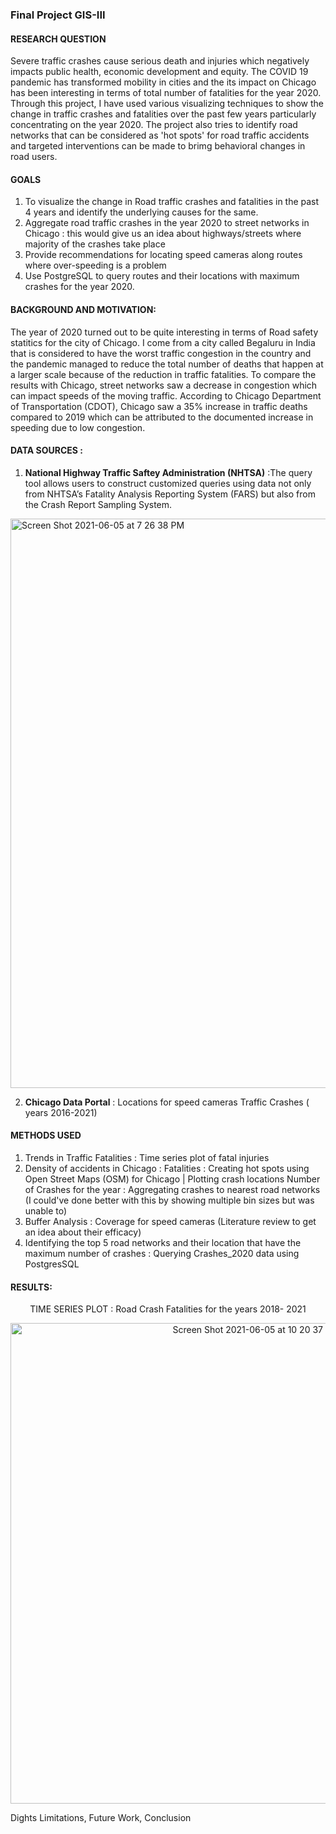 ### Final Project GIS-III

#### RESEARCH QUESTION 

Severe traffic crashes cause serious death and injuries which negatively impacts public health, economic development and equity. The COVID 19 pandemic has transformed mobility in cities and the its impact on Chicago has been interesting in terms of total number of fatalities for the year 2020. Through this project, I have used various visualizing techniques to show the change in traffic crashes and fatalities over the past few years particularly concentrating on the year 2020. The project also tries to identify road networks that can be considered as 'hot spots' for road traffic accidents and targeted interventions can be made to brimg behavioral changes in road users. 

#### GOALS
1. To visualize the change in Road traffic crashes and fatalities in the past 4 years and identify the underlying causes for the same. 
2. Aggregate road traffic crashes in the year 2020 to street networks in Chicago : this would give us an idea about highways/streets where majority of the crashes take place
3. Provide recommendations for locating speed cameras along routes where over-speeding is a problem
4. Use PostgreSQL to query routes and their locations with maximum crashes for the year 2020. 

#### BACKGROUND AND MOTIVATION:
The year of 2020 turned out to be quite interesting in terms of Road safety statitics for the city of Chicago. I come from a city called Begaluru in India that is considered to have the worst traffic congestion in the country and the pandemic managed to reduce the total number of deaths that happen at a larger scale because of the reduction in traffic fatalities. To compare the results with Chicago, street networks saw a decrease in congestion which can impact speeds of the moving traffic. According to Chicago Department of Transportation (CDOT), Chicago saw a 35% increase in traffic deaths compared to 2019 which can be attributed to the documented increase in speeding due to low congestion. 

#### DATA SOURCES : 
1. **National Highway Traffic Saftey Administration (NHTSA)** :The query tool allows users to construct customized queries using data not only from NHTSA’s Fatality Analysis Reporting System (FARS) but also from the Crash Report Sampling System. 

<img width="911" alt="Screen Shot 2021-06-05 at 7 26 38 PM" src="https://user-images.githubusercontent.com/63677816/120910770-3f2fb180-c647-11eb-810c-c495aa090237.png">

2. **Chicago Data Portal** : Locations for speed cameras 
                             Traffic Crashes ( years 2016-2021) 
                         

#### METHODS USED 
1. Trends in Traffic Fatalities : Time series plot of fatal injuries 
2. Density of accidents in Chicago : 
   Fatalities : Creating hot spots using Open Street Maps (OSM) for Chicago | Plotting crash locations 
   Number of Crashes for the year  : Aggregating crashes to nearest road networks (I could've done better with this by showing multiple bin sizes but was      unable  to) 
 3. Buffer Analysis : Coverage for speed cameras (Literature review to get an idea about their efficacy) 
 4. Identifying the top 5 road networks and their location that have the maximum number of crashes : Querying Crashes_2020 data using PostgresSQL
 
   
#### RESULTS: 
<p align="center"> 
TIME SERIES PLOT : Road Crash Fatalities for the years 2018- 2021
  
<p align="center">
<img width="769" alt="Screen Shot 2021-06-05 at 10 20 37 PM" src="https://user-images.githubusercontent.com/63677816/120911351-80769000-c64c-11eb-95ec-338d32d27f9d.png">

<p align="center"> 
 

Dights
Limitations, Future Work, Conclusion
